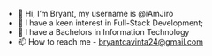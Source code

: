 - 👋 Hi, I’m Bryant, my username is @iAmJiro
- 👀 I have a keen interest in Full-Stack Development;
- 🌱 I have a Bachelors in Information Technology
- 📫 How to reach me - bryantcavinta24@gmail.com
